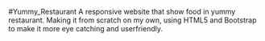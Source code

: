 #Yummy_Restaurant
A responsive website that show food in yummy restaurant. Making it from scratch on my own, using HTML5 and Bootstrap to make it more eye catching and userfriendly.
